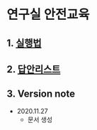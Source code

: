 연구실 안전교육
===

## 1. [실행법](실행법.md)
## 2. [답안리스트](답안리스트.md)
## 3. Version note
- 2020.11.27
  - 문서 생성

